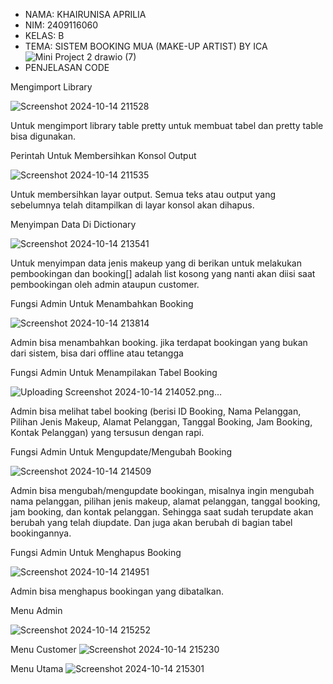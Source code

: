 - NAMA: KHAIRUNISA APRILIA
- NIM: 2409116060
- KELAS: B
- TEMA: SISTEM BOOKING MUA (MAKE-UP ARTIST) BY ICA
![Mini Project 2 drawio (7)](https://github.com/user-attachments/assets/82ec670a-b1c9-4b01-ba04-1970e89423c6)
- PENJELASAN CODE

Mengimport Library

![Screenshot 2024-10-14 211528](https://github.com/user-attachments/assets/38c77952-1f4e-4aa1-aa39-437d199e1ced)

Untuk mengimport library table pretty untuk membuat tabel dan pretty table bisa digunakan.

Perintah Untuk Membersihkan Konsol Output

![Screenshot 2024-10-14 211535](https://github.com/user-attachments/assets/38f5dc5b-3dc8-4e6e-8671-c9e4b883e5f0)

Untuk membersihkan layar output. Semua teks atau output yang sebelumnya telah ditampilkan di layar konsol akan dihapus.

Menyimpan Data Di Dictionary

![Screenshot 2024-10-14 213541](https://github.com/user-attachments/assets/fa7d8e07-fc24-47d4-b592-937e752e836d)

Untuk menyimpan data jenis makeup yang di berikan untuk melakukan pembookingan dan booking[] adalah list kosong yang nanti akan diisi saat pembookingan oleh admin ataupun customer.

Fungsi Admin Untuk Menambahkan Booking

![Screenshot 2024-10-14 213814](https://github.com/user-attachments/assets/113da22c-e7ab-48c9-8439-7edb37d33ae7)

Admin bisa menambahkan booking. jika terdapat bookingan yang bukan dari sistem, bisa dari offline atau tetangga

Fungsi Admin Untuk Menampilakan Tabel Booking

![Uploading Screenshot 2024-10-14 214052.png…]()

Admin bisa melihat tabel booking (berisi ID Booking, Nama Pelanggan, Pilihan Jenis Makeup, Alamat Pelanggan, Tanggal Booking, Jam Booking, Kontak Pelanggan)  yang tersusun dengan rapi.

Fungsi Admin Untuk Mengupdate/Mengubah Booking

![Screenshot 2024-10-14 214509](https://github.com/user-attachments/assets/29dba7d8-040e-4feb-aff4-9879103f1e7f)

Admin bisa mengubah/mengupdate bookingan, misalnya ingin mengubah nama pelanggan, pilihan jenis makeup, alamat pelanggan, tanggal booking, jam booking, dan kontak pelanggan. Sehingga saat sudah terupdate akan berubah yang telah diupdate. Dan juga akan berubah di bagian tabel bookingannya.

Fungsi Admin Untuk Menghapus Booking

![Screenshot 2024-10-14 214951](https://github.com/user-attachments/assets/a248904d-f66d-4355-a038-f48beb49508e)

Admin bisa menghapus bookingan yang dibatalkan.

Menu Admin

![Screenshot 2024-10-14 215252](https://github.com/user-attachments/assets/aa09561c-bd80-470d-85ab-c93d14ec336c)


Menu Customer
![Screenshot 2024-10-14 215230](https://github.com/user-attachments/assets/cfe64985-c16f-4e6b-8645-18f6a7257c12)


Menu Utama
![Screenshot 2024-10-14 215301](https://github.com/user-attachments/assets/8347fdd7-98a9-4fb1-9565-1b8bd302866e)








